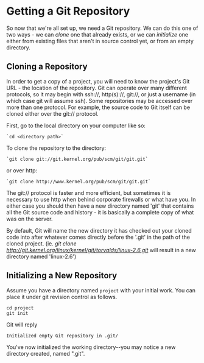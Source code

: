 # Getting a Git Repository

So now that we're all set up, we need a Git repository. We can do this one of
two ways - we can *clone* one that already exists, or we can *initialize* one
either from existing files that aren't in source control yet, or from an empty
directory.

## Cloning a Repository

In order to get a copy of a project, you will need to know the project's Git
URL - the location of the repository. Git can operate over many different
protocols, so it may begin with ssh://, http(s)://, git://, or just a username
(in which case git will assume ssh). Some repositories may be accessed over
more than one protocol. For example, the source code to Git itself can be
cloned either over the git:// protocol.
    
First, go to the local directory on your computer like so:

    `cd <directory path>`
    
To clone the repository to the directory:

    `git clone git://git.kernel.org/pub/scm/git/git.git`

or over http:

    `git clone http://www.kernel.org/pub/scm/git/git.git`

The git:// protocol is faster and more efficient, but sometimes it is
necessary to use http when behind corporate firewalls or what have you. In
either case you should then have a new directory named 'git' that contains all
the Git source code and history - it is basically a complete copy of what was
on the server.

By default, Git will name the new directory it has checked out your cloned
code into after whatever comes directly before the '.git' in the path of the
cloned project. (ie. *git clone
http://git.kernel.org/linux/kernel/git/torvalds/linux-2.6.git* will result in
a new directory named 'linux-2.6')

## Initializing a New Repository

Assume you have a directory named `project` with your initial work. You can
place it under git revision control as follows.

    cd project
    git init

Git will reply

    Initialized empty Git repository in .git/

You've now initialized the working directory--you may notice a new
directory created, named ".git".
